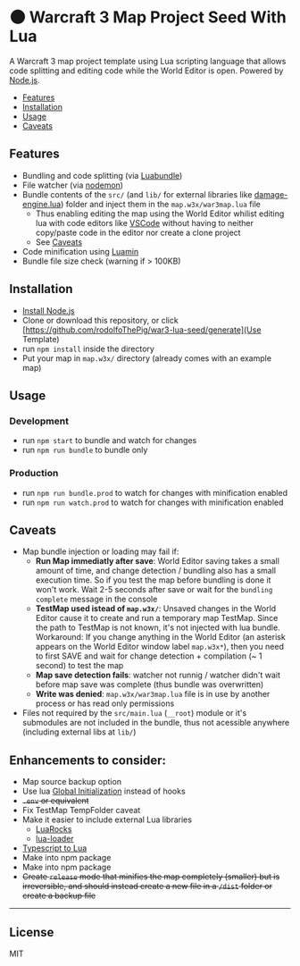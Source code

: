 # 🌑 Warcraft 3 Map Project Seed With Lua

A Warcraft 3 map project template using Lua scripting language that allows code splitting and editing code while the World Editor is open. Powered by [Node.js](https://nodejs.org).

* [Features](#features)
* [Installation](#Installation)
* [Usage](#Usage)
* [Caveats](#caveats)

## Features
* Bundling and code splitting
(via [Luabundle](https://github.com/Benjamin-Dobell/luabundle))
* File watcher (via [nodemon](https://github.com/remy/nodemon))
* Bundle contents of the `src/` (and `lib/` for external libraries like [damage-engine.lua](https://github.com/BribeFromTheHive/DamageEngine/blob/master/script.lua)) folder and inject them in the `map.w3x/war3map.lua` file
  * Thus enabling editing the map using the World Editor whilist editing lua with code editors like  [VSCode](https://code.visualstudio.com) without having to neither copy/paste code in the editor nor create a clone project
  * See [Caveats](#caveats)
* Code minification using [Luamin](https://www.npmjs.com/package/luamin)
* Bundle file size check (warning if > 100KB)

## Installation
* [Install Node.js](https://nodejs.org#download)
* Clone or download this repository, or click [https://github.com/rodolfoThePig/war3-lua-seed/generate](Use Template)
* run `npm install` inside the directory
* Put your map in `map.w3x/` directory (already comes with an example map)

## Usage
### Development
* run `npm start` to bundle and watch for changes
* run `npm run bundle` to bundle only
### Production
* run `npm run bundle.prod` to watch for changes with minification enabled
* run `npm run watch.prod` to watch for changes with minification enabled

## Caveats

* Map bundle injection or loading may fail if:
  * **Run Map immediatly after save**: World Editor saving takes a small amount of time, and change detection / bundling also has a small execution time. So if you test the map before bundling is done it won't work. Wait 2-5 seconds after save or wait for the `bundling complete` message in the console
  * **TestMap used istead of `map.w3x/`**: Unsaved changes in the World Editor cause it to create and run a temporary map TestMap. Since the path to TestMap is not known, it's not injected with lua bundle. Workaround: If you change anything in the World Editor (an asterisk appears on the World Editor window label `map.w3x*`), then you need to first SAVE and wait for change detection + compilation (~ 1 second) to test the map
  * **Map save detection fails**: watcher not runnig / watcher didn't wait before map save was complete (thus bundle was overwritten)
  * **Write was denied**: `map.w3x/war3map.lua` file is in use by another process or has read only permissions
* Files not required by the `src/main.lua` (`__root`) module or it's submodules are not included in the bundle, thus not acessible anywhere (including external libs at `lib/`)

## Enhancements to consider:
* Map source backup option
* Use lua [Global Initialization](https://www.hiveworkshop.com/threads/lua-global-initialization.317099/) instead of hooks
* ~~`.env` or equivalent~~
* Fix TestMap TempFolder caveat
* Make it easier to include external Lua libraries
  * [LuaRocks](https://luarocks.org)
  * [lua-loader](https://www.npmjs.com/package/lua-loader)
* [Typescript to Lua](https://www.npmjs.com/package/typescript-to-lua)
* Make into npm package
* Make into npm package
* ~~Create `release` mode that minifies the map completely (smaller) but is irreversible, and should instead create a new file in a `/dist` folder or create a backup file~~

----
## License
MIT
